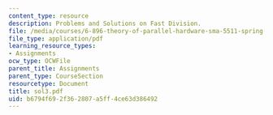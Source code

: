 ```yaml
---
content_type: resource
description: Problems and Solutions on Fast Division.
file: /media/courses/6-896-theory-of-parallel-hardware-sma-5511-spring-2004/b6794f692f362807a5ff4ce63d386492_sol3.pdf
file_type: application/pdf
learning_resource_types:
- Assignments
ocw_type: OCWFile
parent_title: Assignments
parent_type: CourseSection
resourcetype: Document
title: sol3.pdf
uid: b6794f69-2f36-2807-a5ff-4ce63d386492
---
```

